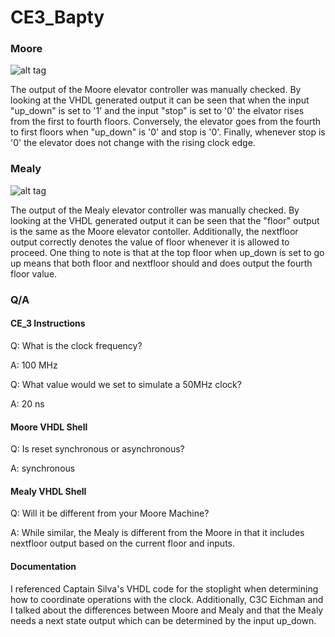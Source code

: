 CE3_Bapty
=========
### Moore

![alt tag](https://raw.github.com/seanbapty/CE3_Bapty/master/moore%20testbench%20out.JPG)

The output of the Moore elevator controller was manually checked. By looking at the VHDL generated output it can be seen that when the input "up_down" is set to '1' and the input "stop" is set to '0' the elvator rises from the first to fourth floors. Conversely, the elevator goes from the fourth to first floors when "up_down" is '0' and stop is '0'. Finally, whenever stop is '0' the elevator does not change with the rising clock edge.

### Mealy

![alt tag](https://raw.github.com/seanbapty/CE3_Bapty/master/mealy_upDownWithoutStop.JPG)

The output of the Mealy elevator controller was manually checked. By looking at the VHDL generated output it can be seen that the "floor" output is the same as the Moore elevator contoller. Additionally, the nextfloor output correctly denotes the value of floor whenever it is allowed to proceed. One thing to note is that at the top floor when up_down is set to go up means that both floor and nextfloor should and does output the fourth floor value.

### Q/A

#### CE_3 Instructions
Q: What is the clock frequency?

A: 100 MHz

Q: What value would we set to simulate a 50MHz clock?

A: 20 ns

#### Moore VHDL Shell
Q: Is reset synchronous or asynchronous?

A: synchronous

#### Mealy VHDL Shell
Q: Will it be different from your Moore Machine?

A: While similar, the Mealy is different from the Moore in that it includes nextfloor output based on the current floor and inputs.


#### Documentation
I referenced Captain Silva's VHDL code for the stoplight when determining how to coordinate operations with the clock. Additionally, C3C Eichman and I talked about the differences between Moore and Mealy and that the Mealy needs a next state output which can be determined by the input up_down.

